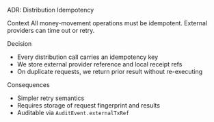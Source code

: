 ADR: Distribution Idempotency

Context
All money-movement operations must be idempotent. External providers can time out or retry.

Decision
- Every distribution call carries an idempotency key
- We store external provider reference and local receipt refs
- On duplicate requests, we return prior result without re-executing

Consequences
- Simpler retry semantics
- Requires storage of request fingerprint and results
- Auditable via `AuditEvent.externalTxRef`


